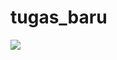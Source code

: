 # tugas_baru


<a href="https://imgflip.com/gif/5wrw1g"> <img src="https://imgflip.com/embed/5wrw1g"/></a>
